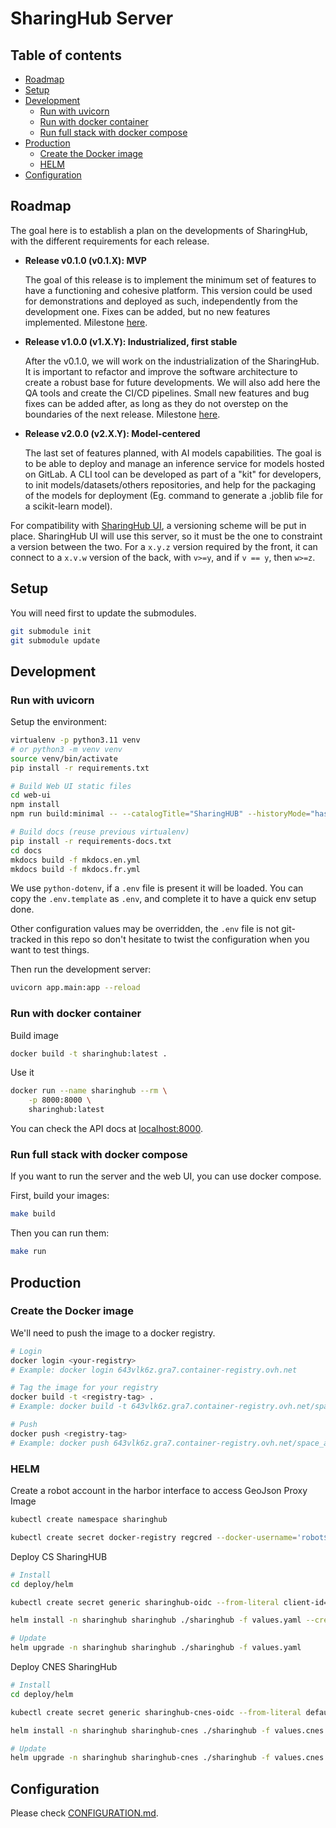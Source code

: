 # SharingHub Server

## Table of contents

- [Roadmap](#roadmap)
- [Setup](#setup)
- [Development](#development)
  - [Run with uvicorn](#run-with-uvicorn)
  - [Run with docker container](#run-with-docker-container)
  - [Run full stack with docker compose](#run-full-stack-with-docker-compose)
- [Production](#production)
  - [Create the Docker image](#create-the-docker-image)
  - [HELM](#helm)
- [Configuration](#configuration)

## Roadmap

The goal here is to establish a plan on the developments of SharingHub, with the different requirements for each release.

- **Release v0.1.0 (v0.1.X): MVP**

  The goal of this release is to implement the minimum set of features to have a functioning and cohesive platform. This version could be used for demonstrations and deployed as such, independently from the development one. Fixes can be added, but no new features implemented. Milestone [here](https://gitlab.si.c-s.fr/groups/space_applications/mlops-services/-/boards?milestone_title=v0.1.0).

- **Release v1.0.0 (v1.X.Y): Industrialized, first stable**

  After the v0.1.0, we will work on the industrialization of the SharingHub. It is important to refactor and improve the software architecture to create a robust base for future developments. We will also add here the QA tools and create the CI/CD pipelines. Small new features and bug fixes can be added after, as long as they do not overstep on the boundaries of the next release. Milestone [here](https://gitlab.si.c-s.fr/groups/space_applications/mlops-services/-/boards?milestone_title=v1.0.0).

- **Release v2.0.0 (v2.X.Y): Model-centered**

  The last set of features planned, with AI models capabilities. The goal is to be able to deploy and manage an inference service for models hosted on GitLab. A CLI tool can be developed as part of a "kit" for developers, to init models/datasets/others repositories, and help for the packaging of the models for deployment (Eg. command to generate a .joblib file for a scikit-learn model).

For compatibility with [SharingHub UI](https://gitlab.si.c-s.fr/space_applications/mlops-services/sharinghub-ui), a versioning scheme will be put in place. SharingHub UI will use this server, so it must be the one to constraint a version between the two. For a `x.y.z` version required by the front, it can connect to a `x.v.w` version of the back, with `v>=y`, and if `v == y`, then `w>=z`.

## Setup

You will need first to update the submodules.

```bash
git submodule init
git submodule update
```

## Development

### Run with uvicorn

Setup the environment:

```bash
virtualenv -p python3.11 venv
# or python3 -m venv venv
source venv/bin/activate
pip install -r requirements.txt

# Build Web UI static files
cd web-ui
npm install
npm run build:minimal -- --catalogTitle="SharingHUB" --historyMode="hash" --pathPrefix="/ui"

# Build docs (reuse previous virtualenv)
pip install -r requirements-docs.txt
cd docs
mkdocs build -f mkdocs.en.yml
mkdocs build -f mkdocs.fr.yml
```

We use `python-dotenv`, if a `.env` file is present it will be loaded.
You can copy the `.env.template` as `.env`, and complete it to have a quick env setup done.

Other configuration values may be overridden, the `.env` file is not git-tracked in this repo so don't hesitate to twist the configuration when you want to test things.

Then run the development server:

```bash
uvicorn app.main:app --reload
```

### Run with docker container

Build image

```bash
docker build -t sharinghub:latest .
```

Use it

```bash
docker run --name sharinghub --rm \
    -p 8000:8000 \
    sharinghub:latest
```

You can check the API docs at [localhost:8000](http://localhost:8000/docs).

### Run full stack with docker compose

If you want to run the server and the web UI, you can use docker compose.

First, build your images:

```bash
make build
```

Then you can run them:

```bash
make run
```

## Production

### Create the Docker image

We'll need to push the image to a docker registry.

```bash
# Login
docker login <your-registry>
# Example: docker login 643vlk6z.gra7.container-registry.ovh.net

# Tag the image for your registry
docker build -t <registry-tag> .
# Example: docker build -t 643vlk6z.gra7.container-registry.ovh.net/space_applications/sharinghub:latest .

# Push
docker push <registry-tag>
# Example: docker push 643vlk6z.gra7.container-registry.ovh.net/space_applications/sharinghub:latest
```

### HELM

Create a robot account in the harbor interface to access GeoJson Proxy Image

```bash
kubectl create namespace sharinghub

kubectl create secret docker-registry regcred --docker-username='robot$space_applications+p2.gitlab2stac' --docker-password='CphryzOE7A4XFnC1943APz0m1N8z9U6n' --docker-server='643vlk6z.gra7.container-registry.ovh.net' --namespace sharinghub
```

Deploy CS SharingHUB

```bash
# Install
cd deploy/helm

kubectl create secret generic sharinghub-oidc --from-literal client-id="b2e947651752fb3dc66480f647010f643700ef52a8888dcf6906b74be9c83a22" --from-literal client-secret="c138e76646cb648bd7881d003590d5bb0296ccdebfecbf57622b5f9156ab898b" --namespace sharinghub

helm install -n sharinghub sharinghub ./sharinghub -f values.yaml --create-namespace

# Update
helm upgrade -n sharinghub sharinghub ./sharinghub -f values.yaml
```

Deploy CNES SharingHub

```bash
# Install
cd deploy/helm

kubectl create secret generic sharinghub-cnes-oidc --from-literal default-token="glpat-T4qGT3n_H61xVh2wgfW7" --namespace sharinghub

helm install -n sharinghub sharinghub-cnes ./sharinghub -f values.cnes.yaml --create-namespace

# Update
helm upgrade -n sharinghub sharinghub-cnes ./sharinghub -f values.cnes.yaml
```

## Configuration

Please check [CONFIGURATION.md](./CONFIGURATION.md).

